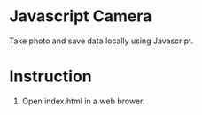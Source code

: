 # Javascript Camera

Take photo and save data locally using Javascript.

# Instruction
1. Open index.html in a web brower.
